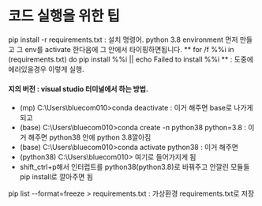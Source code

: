 
# 코드 실행을 위한 팁

pip install -r requirements.txt : 설치 명령어. python 3.8 environment 먼저 만들고 그 env를 activate 한다음에 그 안에서 타이핑하면됩니다.
** for /f %%i in (requirements.txt) do pip install %%i || echo Failed to install %%i ** : 도중에 에러있을경우 이렇게 실행.  


#### 지의 버전 : visual studio 터미널에서 하는 방법.
- (mp) C:\Users\bluecom010>conda deactivate : 이거 해주면 base로 나가게 되고 
- (base) C:\Users\bluecom010>conda create -n python38 python=3.8 : 이거 해주면 python38 안에 python 3.8깔아짐 
- (base) C:\Users\bluecom010>conda activate python38 : 이거 해주면
- (python38) C:\Users\bluecom010> 여기로 들어가지게 됨 
- shift_ctrl+p해서 인터럽트를 python38(python3.8)로 바꿔주고 안깔린 모듈들 pip install로 깔아주면 됨 



pip list --format=freeze > requirements.txt : 가상환경 requirements.txt로 저장
